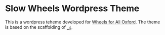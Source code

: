 Slow Wheels Wordpress Theme
===

This is a wordpress teheme developed for [Wheels for All Oxford](https://wfaoxford.org/). The theme is based on the scaffolding of [`_s`](https://underscores.me/).

## 
